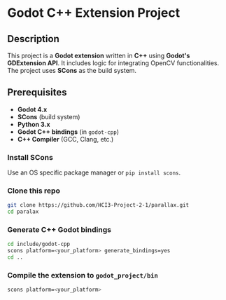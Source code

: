 # Godot C++ Extension Project

## Description
This project is a **Godot extension** written in **C++** using **Godot's GDExtension API**. It includes logic for integrating OpenCV functionalities. The project uses **SCons** as the build system.

## Prerequisites
- **Godot 4.x**
- **SCons** (build system)
- **Python 3.x**
- **Godot C++ bindings** (in `godot-cpp`)
- **C++ Compiler** (GCC, Clang, etc.)

### Install SCons
Use an OS specific package manager or `pip install scons`.


### Clone this repo
```bash
git clone https://github.com/HCI3-Project-2-1/parallax.git
cd paralax
```

### Generate C++ Godot bindings
```bash
cd include/godot-cpp
scons platform=<your_platform> generate_bindings=yes
cd ..
```

### Compile the extension to `godot_project/bin`
```bash
scons platform=<your_platform>
```
